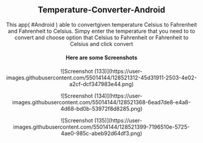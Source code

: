 <h2 align="center">Temperature-Converter-Android</h2>
<p align="center">
This app( #Android ) able to convertgiven temperature Celsius to Fahrenheit and Fahrenheit to Celsius. Simpy enter the temperature that you need to to convert and choose option that Celsius to Fahrenheit or Fahrenheit to Celsius and click convert
</p> 

<h4 align="center">Here are some Screenshots</h4>

<p align="center">
![Screenshot (133)](https://user-images.githubusercontent.com/55014144/128521312-45d31911-2503-4e02-a2cf-dcf347983e44.png)</p>
<p align="center">
![Screenshot (134)](https://user-images.githubusercontent.com/55014144/128521368-6ead7de8-e4a8-4d68-bd0b-53972f8d8285.png)</p>
<p align="center">
![Screenshot (135)](https://user-images.githubusercontent.com/55014144/128521399-7196510e-5725-4ae0-985c-abeb92d64df3.png)</p>

